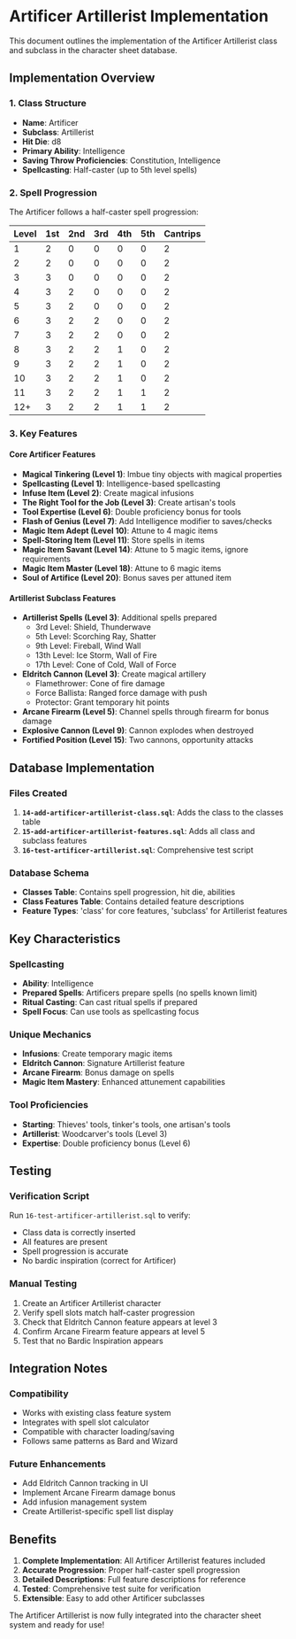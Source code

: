 # Artificer Artillerist Implementation

This document outlines the implementation of the Artificer Artillerist class and subclass in the character sheet database.

## Implementation Overview

### 1. **Class Structure**
- **Name**: Artificer
- **Subclass**: Artillerist
- **Hit Die**: d8
- **Primary Ability**: Intelligence
- **Saving Throw Proficiencies**: Constitution, Intelligence
- **Spellcasting**: Half-caster (up to 5th level spells)

### 2. **Spell Progression**
The Artificer follows a half-caster spell progression:

| Level | 1st | 2nd | 3rd | 4th | 5th | Cantrips |
|-------|-----|-----|-----|-----|-----|----------|
| 1     | 2   | 0   | 0   | 0   | 0   | 2        |
| 2     | 2   | 0   | 0   | 0   | 0   | 2        |
| 3     | 3   | 0   | 0   | 0   | 0   | 2        |
| 4     | 3   | 2   | 0   | 0   | 0   | 2        |
| 5     | 3   | 2   | 0   | 0   | 0   | 2        |
| 6     | 3   | 2   | 2   | 0   | 0   | 2        |
| 7     | 3   | 2   | 2   | 0   | 0   | 2        |
| 8     | 3   | 2   | 2   | 1   | 0   | 2        |
| 9     | 3   | 2   | 2   | 1   | 0   | 2        |
| 10    | 3   | 2   | 2   | 1   | 0   | 2        |
| 11    | 3   | 2   | 2   | 1   | 1   | 2        |
| 12+   | 3   | 2   | 2   | 1   | 1   | 2        |

### 3. **Key Features**

#### **Core Artificer Features**
- **Magical Tinkering (Level 1)**: Imbue tiny objects with magical properties
- **Spellcasting (Level 1)**: Intelligence-based spellcasting
- **Infuse Item (Level 2)**: Create magical infusions
- **The Right Tool for the Job (Level 3)**: Create artisan's tools
- **Tool Expertise (Level 6)**: Double proficiency bonus for tools
- **Flash of Genius (Level 7)**: Add Intelligence modifier to saves/checks
- **Magic Item Adept (Level 10)**: Attune to 4 magic items
- **Spell-Storing Item (Level 11)**: Store spells in items
- **Magic Item Savant (Level 14)**: Attune to 5 magic items, ignore requirements
- **Magic Item Master (Level 18)**: Attune to 6 magic items
- **Soul of Artifice (Level 20)**: Bonus saves per attuned item

#### **Artillerist Subclass Features**
- **Artillerist Spells (Level 3)**: Additional spells prepared
  - 3rd Level: Shield, Thunderwave
  - 5th Level: Scorching Ray, Shatter
  - 9th Level: Fireball, Wind Wall
  - 13th Level: Ice Storm, Wall of Fire
  - 17th Level: Cone of Cold, Wall of Force
- **Eldritch Cannon (Level 3)**: Create magical artillery
  - Flamethrower: Cone of fire damage
  - Force Ballista: Ranged force damage with push
  - Protector: Grant temporary hit points
- **Arcane Firearm (Level 5)**: Channel spells through firearm for bonus damage
- **Explosive Cannon (Level 9)**: Cannon explodes when destroyed
- **Fortified Position (Level 15)**: Two cannons, opportunity attacks

## Database Implementation

### **Files Created**
1. **`14-add-artificer-artillerist-class.sql`**: Adds the class to the classes table
2. **`15-add-artificer-artillerist-features.sql`**: Adds all class and subclass features
3. **`16-test-artificer-artillerist.sql`**: Comprehensive test script

### **Database Schema**
- **Classes Table**: Contains spell progression, hit die, abilities
- **Class Features Table**: Contains detailed feature descriptions
- **Feature Types**: 'class' for core features, 'subclass' for Artillerist features

## Key Characteristics

### **Spellcasting**
- **Ability**: Intelligence
- **Prepared Spells**: Artificers prepare spells (no spells known limit)
- **Ritual Casting**: Can cast ritual spells if prepared
- **Spell Focus**: Can use tools as spellcasting focus

### **Unique Mechanics**
- **Infusions**: Create temporary magic items
- **Eldritch Cannon**: Signature Artillerist feature
- **Arcane Firearm**: Bonus damage on spells
- **Magic Item Mastery**: Enhanced attunement capabilities

### **Tool Proficiencies**
- **Starting**: Thieves' tools, tinker's tools, one artisan's tools
- **Artillerist**: Woodcarver's tools (Level 3)
- **Expertise**: Double proficiency bonus (Level 6)

## Testing

### **Verification Script**
Run `16-test-artificer-artillerist.sql` to verify:
- Class data is correctly inserted
- All features are present
- Spell progression is accurate
- No bardic inspiration (correct for Artificer)

### **Manual Testing**
1. Create an Artificer Artillerist character
2. Verify spell slots match half-caster progression
3. Check that Eldritch Cannon feature appears at level 3
4. Confirm Arcane Firearm feature appears at level 5
5. Test that no Bardic Inspiration appears

## Integration Notes

### **Compatibility**
- Works with existing class feature system
- Integrates with spell slot calculator
- Compatible with character loading/saving
- Follows same patterns as Bard and Wizard

### **Future Enhancements**
- Add Eldritch Cannon tracking in UI
- Implement Arcane Firearm damage bonus
- Add infusion management system
- Create Artillerist-specific spell list display

## Benefits

1. **Complete Implementation**: All Artificer Artillerist features included
2. **Accurate Progression**: Proper half-caster spell progression
3. **Detailed Descriptions**: Full feature descriptions for reference
4. **Tested**: Comprehensive test suite for verification
5. **Extensible**: Easy to add other Artificer subclasses

The Artificer Artillerist is now fully integrated into the character sheet system and ready for use!
